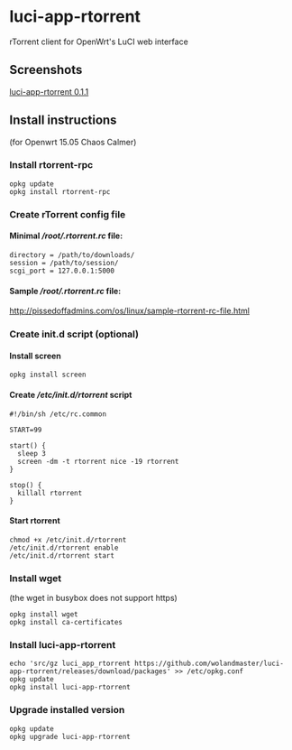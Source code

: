 # luci-app-rtorrent
rTorrent client for OpenWrt's LuCI web interface

## Screenshots
[luci-app-rtorrent 0.1.1](https://github.com/wolandmaster/luci-app-rtorrent/wiki/Screenshots)

## Install instructions
(for Openwrt 15.05 Chaos Calmer)

### Install rtorrent-rpc
```
opkg update
opkg install rtorrent-rpc
```

### Create rTorrent config file

#### Minimal _/root/.rtorrent.rc_ file:
```
directory = /path/to/downloads/
session = /path/to/session/
scgi_port = 127.0.0.1:5000
```
#### Sample _/root/.rtorrent.rc_ file:
http://pissedoffadmins.com/os/linux/sample-rtorrent-rc-file.html

### Create init.d script (optional)

#### Install screen
```
opkg install screen
```

#### Create _/etc/init.d/rtorrent_ script
```
#!/bin/sh /etc/rc.common

START=99

start() {
  sleep 3
  screen -dm -t rtorrent nice -19 rtorrent
}

stop() {
  killall rtorrent
}
```

#### Start rtorrent
```
chmod +x /etc/init.d/rtorrent
/etc/init.d/rtorrent enable
/etc/init.d/rtorrent start
```

### Install wget
(the wget in  busybox does not support https)
```
opkg install wget
opkg install ca-certificates
```

### Install luci-app-rtorrent
```
echo 'src/gz luci_app_rtorrent https://github.com/wolandmaster/luci-app-rtorrent/releases/download/packages' >> /etc/opkg.conf
opkg update
opkg install luci-app-rtorrent
```

### Upgrade installed version
```
opkg update
opkg upgrade luci-app-rtorrent
```

